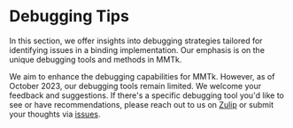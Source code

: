 # Debugging Tips

In this section, we offer insights into debugging strategies tailored for identifying issues
in a binding implementation. Our emphasis is on the unique debugging tools and methods in MMTk.

We aim to enhance the debugging capabilities for MMTk. However, as of October 2023, our debugging
tools remain limited. We welcome your feedback and suggestions. If there's a specific debugging tool
you'd like to see or have recommendations, please reach out to us on [Zulip](https://mmtk.zulipchat.com/)
or submit your thoughts via [issues](https://github.com/mmtk/mmtk-core/issues).
